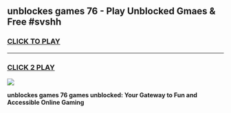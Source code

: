 
## unblockes games 76 - Play Unblocked Gmaes & Free #svshh
<h3>
<a href="https://news.freeplayer.one?title=unblockes_games_76&ref=24F">CLICK TO PLAY</a></h3>
<hr>

<h3>
<a href="https://news.freeplayer.one?title=unblockes_games_76&ref=24F">CLICK 2 PLAY</a>
  
</h3>

<a href="https://news.freeplayer.one?title=unblockes_games_76&ref=24F/"><img src="https://clearcache.store/games.png"></a>


**unblockes games 76 games unblocked: Your Gateway to Fun and Accessible Online Gaming**
